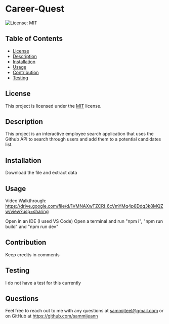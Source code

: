 # Career-Quest

![License: MIT](https://img.shields.io/badge/License-MIT-yellow.svg)

## Table of Contents
- [License](#license)
- [Description](#description)
- [Installation](#installation)
- [Usage](#usage)
- [Contribution](#contribution)
- [Testing](#testing)

## License
This project is licensed under the [MIT](https://opensource.org/licenses/MIT) license.

## Description
This project is an interactive employee search application that uses the Github API to search through users and add them to a potential candidates list.

## Installation
Download the file and extract data

## Usage
Video Walkthrough: https://drive.google.com/file/d/1VMNAXwTZCRl_6cVmYMq4p8Ddq3k8MQZw/view?usp=sharing 

Open in an IDE (I used VS Code)
Open a terminal and run "npm i", "npm run build" and "npm run dev"

## Contribution
Keep credits in comments

## Testing
I do not have a test for this currently

## Questions
Feel free to reach out to me with any questions at sammijteel@gmail.com or on GitHub at https://github.com/sammijeann